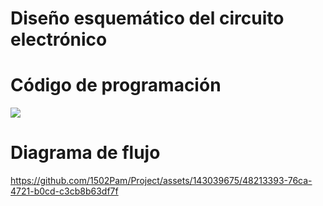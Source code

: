 <h1> Diseño esquemático del circuito electrónico </h1> 

<h1> Código de programación </h1> 
<image src ="https://github.com/1502Pam/Project/blob/main/Im%C3%A1genes/video_sensorFSR.mp4"> 

<h1> Diagrama de flujo </h1> 


https://github.com/1502Pam/Project/assets/143039675/48213393-76ca-4721-b0cd-c3cb8b63df7f

